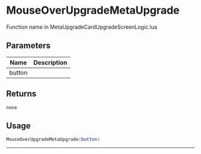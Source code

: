 # MouseOverUpgradeMetaUpgrade

Function name in MetaUpgradeCardUpgradeScreenLogic.lua

## Parameters

| Name   | Description |
| ------ | ----------- |
| button |             |

## Returns

`none`

## Usage

```lua
MouseOverUpgradeMetaUpgrade(button)
```

---
